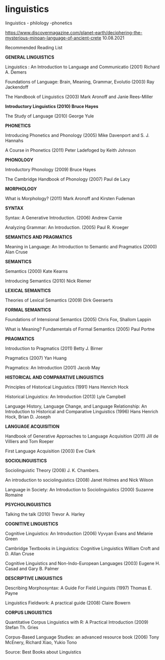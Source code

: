 # linguistics
linguistics - philology -phonetics

https://www.discovermagazine.com/planet-earth/deciphering-the-mysterious-minoan-language-of-ancient-crete
10.08.2021

Recommended Reading List  

**GENERAL LINGUISTICS**

Linguistics : An Introduction to Language and Communicatio (2001) Richard A. Demers

Foundations of Language: Brain, Meaning, Grammar, Evolutio (2003) Ray Jackendoff


The Handbook of Linguistics (2003) Mark Aronoff and Janie Rees-Miller


**Introductory Linguistics (2010) Bruce Hayes**

The Study of Language (2010) George Yule

**PHONETICS**

Introducing Phonetics and Phonology (2005) Mike Davenport and S. J. Hannahs


A Course in Phonetics (2011) Peter Ladefoged by Keith Johnson

**PHONOLOGY**

Introductory Phonology (2009) Bruce Hayes

The Cambridge Handbook of Phonology (2007) Paul de Lacy

**MORPHOLOGY**

What is Morphology? (2011) Mark Aronoff and Kirsten Fudeman

**SYNTAX**

Syntax: A Generative Introduction. (2006) Andrew Carnie

Analyzing Grammar: An Introduction. (2005) Paul R. Kroeger


**SEMANTICS AND PRAGMATICS**

Meaning in Language: An Introduction to Semantic and Pragmatics (2000) Alan Cruse

**SEMANTICS**

Semantics (2000) Kate Kearns


Introducing Semantics (2010) Nick Riemer


**LEXICAL SEMANTICS**

Theories of Lexical Semantics (2009) Dirk Geeraerts


**FORMAL SEMANTICS**

Foundations of Intensional Semantics (2005) Chris Fox, Shallom Lappin

What is Meaning? Fundamentals of Formal Semantics (2005) Paul Portne


**PRAGMATICS**

Introduction to Pragmatics (2011) Betty J. Birner


Pragmatics (2007) Yan Huang

Pragmatics: An Introduction (2001) Jacob May


**HISTORICAL AND COMPARATIVE LINGUISTICS**

Principles of Historical Linguistics (1991) Hans Henrich Hock

Historical Linguistics: An Introduction (2013) Lyle Campbell


Language History, Language Change, and Language Relationship: An Introduction to Historical and Comparative Linguistics (1996) Hans Henrich Hock, Brian D. Joseph


**LANGUAGE ACQUISITION**

Handbook of Generative Approaches to Language Acquisition (2011) Jill de Villiers and Tom Roeper

First Language Acquisition (2003) Eve Clark


**SOCIOLINGUISTICS**

Sociolinguistic Theory (2008) J. K. Chambers.


An introduction to sociolinguistics (2008) Janet Holmes and Nick Wilson

Language in Society: An Introduction to Sociolinguistics (2000) Suzanne Romaine


**PSYCHOLINGUISTICS**

Talking the talk (2010) Trevor A. Harley


**COGNITIVE LINGUISTICS**

Cognitive Linguistics: An Introduction (2006) Vyvyan Evans and Melanie Green


Cambridge Textbooks in Linguistics: Cognitive Linguistics William Croft and D. Allan Cruse

Cognitive Linguistics and Non-Indo-European Languages (2003) Eugene H. Casad and Gary B. Palmer


**DESCRIPTIVE LINGUISTICS**

Describing Morphosyntax: A Guide For Field Linguists (1997) Thomas E. Payne

Linguistics Fieldwork: A practical guide (2008) Claire Bowern


**CORPUS LINGUISTICS**

Quantitative Corpus Linguistics with R: A Practical Introduction (2009) Stefan Th. Gries


Corpus-Based Language Studies: an advanced resource book (2006) Tony McEnery, Richard Xiao, Yukio Tono


Source: Best Books about Linguistics
